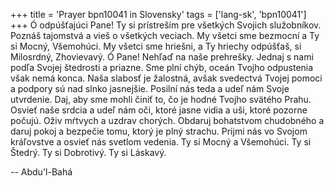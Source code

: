 +++
title = 'Prayer bpn10041 in Slovensky'
tags = ['lang-sk', 'bpn10041']
+++
Ó odpúšťajúci Pane! Ty si prístreším pre všetkých Svojich služobníkov. Poznáš tajomstvá a vieš o všetkých veciach. My všetci sme bezmocní a Ty si Mocný, Všemohúci. My všetci sme hriešni, a Ty hriechy odpúšťaš, si Milosrdný, Zhovievavý. Ó Pane! Nehľaď na naše prehrešky. Jednaj s nami podľa Svojej štedrosti a priazne. Sme plní chýb, oceán Tvojho odpustenia však nemá konca. Naša slabosť je žalostná, avšak svedectvá Tvojej pomoci a podpory sú nad slnko jasnejšie. Posilní nás teda a udeľ nám Svoje utvrdenie. Daj, aby sme mohli činiť to, čo je hodné Tvojho svätého Prahu. Osvieť naše srdcia a udeľ nám oči, ktoré jasne vidia a uši, ktoré pozorne počujú. Oživ mŕtvych a uzdrav chorých. Obdaruj bohatstvom chudobného a daruj pokoj a bezpečie tomu, ktorý je plný strachu. Prijmi nás vo Svojom kráľovstve a osvieť nás svetlom vedenia. Ty si Mocný a Všemohúci. Ty si Štedrý. Ty si Dobrotivý. Ty si Láskavý.

-- Abdu'l-Bahá
